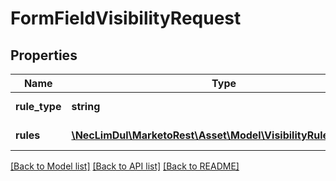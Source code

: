 # FormFieldVisibilityRequest

## Properties

Name | Type | Description | Notes
------------ | ------------- | ------------- | -------------
**rule_type** | **string** | Type of rule to apply | 
**rules** | [**\NecLimDul\MarketoRest\Asset\Model\VisibilityRuleRequest[]**](VisibilityRuleRequest.md) | JSON Array of rules | 

[[Back to Model list]](../README.md#documentation-for-models) [[Back to API list]](../README.md#documentation-for-api-endpoints) [[Back to README]](../README.md)
